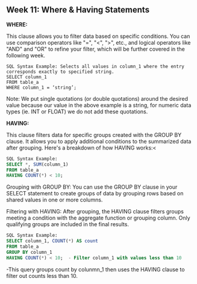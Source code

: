 <h2> Week 11:  Where & Having Statements </h2>

<b>WHERE:</b>
<p>This clause allows you to filter data based on specific conditions. You can use comparison operators like "=", "<", ">", etc., and logical operators like "AND" and "OR" to refine your filter, which will be further covered in the following week.</p>

```
SQL Syntax Example: Selects all values in column_1 where the entry corresponds exactly to specified string.
SELECT column_1
FROM table_a
WHERE column_1 = ‘string’;
```

Note: We put single quotations (or double quotations)  around the desired value because our value in the above example is a string, for numeric data types (ie. INT or FLOAT) we do not add these quotations. 

<b>HAVING:</b>
<p>This clause filters data for specific groups created with the GROUP BY clause. It allows you to apply additional conditions to the summarized data after grouping.
Here's a breakdown of how HAVING works:<

```sql
SQL Syntax Example:
SELECT *, SUM(column_1)
FROM table_a 
HAVING COUNT(*) < 10;
```

Grouping with GROUP BY: You can use the GROUP BY clause in your SELECT statement to create groups of data by grouping rows based on shared values in one or more columns.

Filtering with HAVING: After grouping, the HAVING clause filters groups meeting a condition with the aggregate function or grouping column. Only qualifying groups are included in the final results.


```sql
SQL Syntax Example:
SELECT column_1, COUNT(*) AS count
FROM table_a
GROUP BY column_1
HAVING COUNT(*) < 10;  - Filter column_1 with values less than 10
```

-This query groups count by colunmn_1 then uses the HAVING clause to filter out counts less than 10.
